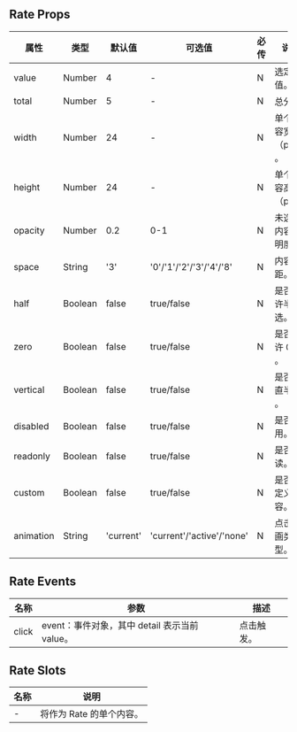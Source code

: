## Rate Props

| 属性      | 类型    | 默认值    | 可选值                    | 必传 | 说明                  |
| --------- | ------- | --------- | ------------------------- | ---- | --------------------- |
| value     | Number  | 4         | -                         | N    | 选定值。              |
| total     | Number  | 5         | -                         | N    | 总分 。               |
| width     | Number  | 24        | -                         | N    | 单个内容宽度（px） 。 |
| height    | Number  | 24        | -                         | N    | 单个内容高度（px）。  |
| opacity   | Number  | 0.2       | 0-1                       | N    | 未选中内容透明度 。   |
| space     | String  | '3'       | '0'/'1'/'2'/'3'/'4'/'8'   | N    | 内容间距。            |
| half      | Boolean | false     | true/false                | N    | 是否允许半选。        |
| zero      | Boolean | false     | true/false                | N    | 是否允许 0 分 。      |
| vertical  | Boolean | false     | true/false                | N    | 是否垂直半选 。       |
| disabled  | Boolean | false     | true/false                | N    | 是否禁用。            |
| readonly  | Boolean | false     | true/false                | N    | 是否只读。            |
| custom    | Boolean | false     | true/false                | N    | 是否自定义内容。      |
| animation | String  | 'current' | 'current'/'active'/'none' | N    | 点击动画类型。        |

## Rate Events

| 名称  | 参数                                          | 描述       |
| ----- | --------------------------------------------- | ---------- |
| click | event：事件对象，其中 detail 表示当前 value。 | 点击触发。 |

## Rate Slots

| 名称 | 说明                     |
| ---- | ------------------------ |
| -    | 将作为 Rate 的单个内容。 |
